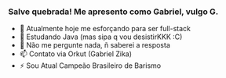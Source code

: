 ### Salve quebrada! Me apresento como Gabriel, vulgo G.

- 🔭 Atualmente hoje me esforçando para ser full-stack
- 🌱 Estudando Java (mas sipa q vou desistirKKK :C)
- 💬 Não me pergunte nada, ñ saberei a resposta
- 📫 Contato via Orkut (Gabriel Zika)
- ⚡ Sou Atual Campeão Brasileiro de Barismo 
